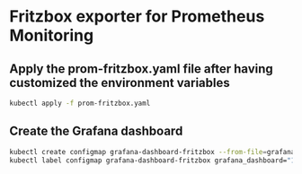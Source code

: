 # Fritzbox exporter for Prometheus Monitoring

## Apply the prom-fritzbox.yaml file after having customized the environment variables

```bash
kubectl apply -f prom-fritzbox.yaml
```

## Create the Grafana dashboard

```bash
kubectl create configmap grafana-dashboard-fritzbox --from-file=grafana-fritzbox.json
kubectl label configmap grafana-dashboard-fritzbox grafana_dashboard="1"
```
